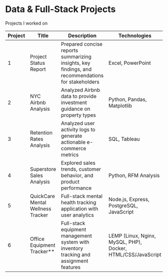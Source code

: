 # Data & Full-Stack Projects
Projects I worked on 

| Project | Title | Description | Technologies |
|---------|-------|-------------|--------------|
| 1 | Project Status Report | Prepared concise reports summarizing insights, key findings, and recommendations for stakeholders | Excel, PowerPoint |
| 2 | NYC Airbnb Analysis | Analyzed Airbnb data to provide investment guidance on property types | Python, Pandas, Matplotlib |
| 3 | Retention Rates Analysis | Analyzed user activity logs to generate actionable e-commerce metrics | SQL, Tableau |
| 4 | Superstore Sales Analysis | Explored sales trends, customer behavior, and product performance | Python, RFM Analysis |
| 5 | QuickCare Mental Wellness Tracker | Full-stack mental health tracking application with user analytics | Node.js, Express, PostgreSQL, JavaScript |
| 6 | Office Equipment Tracker** | Full-stack equipment management system with inventory tracking and assignment features | LEMP (Linux, Nginx, MySQL, PHP), Docker, HTML/CSS/JavaScript |
